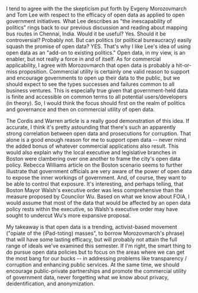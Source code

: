 I tend to agree with the the skepticism put forth by Evgeny Morozovmarch and Tom Lee with respect to the efficacy of open data as applied to open government initiatives. What Lee describes as "the inescapability of politics" rings back to our previous discussion and reading about mapping bus routes in Chennai, India. Would it be useful? Yes. Should it be controversial? Probably not. But can politics (or political bureaucracy) easily squash the promise of open data? YES. That's why I like Lee's idea of using open data as an "add-on to existing politics." Open data, in my view, is an enabler, but not really a force in and of itself. As for commercial applicability, I agree with Morozovmarch that open data is probably a hit-or-miss proposition. Commercial utility is certainly one valid reason to support and encourage governments to open up their data to the public, but we should expect to see the types successes and failures common to all business ventures. This is especially true given that government-held data is finite and accessible on common terms to all potential users/developers (in theory). So, I would think the focus should first on the realm of politics and governance and then on commercial utility of open data. 

The Cordis and Warren article is a really good demonstration of this idea. If accurate, I think it's pretty astounding that there's such an apparently strong correlation between open data and prosecutions for corruption. That alone is a good enough reason for me to support open data -- never mind the added bonus of whatever commercial applications also result. This would also explain why the local executive and legislative branches in Boston were clambering over one another to frame the city's open data policy. Rebecca Williams article on the Boston scenario seems to further illustrate that government officials are very aware of the power of open data to expose the inner workings of government. And, of course, they want to be able to control that exposure. It's interesting, and perhaps telling, that Boston Mayor Walsh's executive order was less comprehensive than the measure proposed by Councilor Wu. Based on what we know about FOIA, I would assume that most of the data that would be affected by an open data policy rests within the executive, so Walsh's executive order may have sought to undercut Wu's more expansive proposal. 

My takeaway is that open data is a trending, activist-based movement ("opiate of the (iPad-toting) masses", to borrow Morozovmarch's phrase) that will have some lasting efficacy, but will probably not attain the full range of ideals we've examined this semester. If I'm right, the smart thing to do pursue open data policies but to focus on the areas where we can get the most bang for our bucks -- in addressing problems like transparency / corruption and enhancing public services. At the same time, we should encourage public-private partnerships and promote the commercial utility of government data, never forgetting what we know about privacy, deidentification, and anonymization. 
